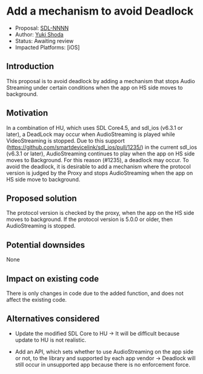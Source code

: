 # Add a mechanism to avoid Deadlock

* Proposal: [SDL-NNNN](NNNN-Avoid-Deadlock.md)
* Author: [Yuki Shoda](https://github.com/Yuki-Shoda)
* Status: Awaiting review
* Impacted Platforms: [iOS]

## Introduction
This proposal is to avoid deadlock by adding a mechanism that stops Audio Streaming under certain conditions when the app on HS side moves to background.

## Motivation
In a combination of HU, which uses SDL Core4.5,  and sdl_ios (v6.3.1 or later), a DeadLock may occur when AudioStreaming is played while VideoStreaming is stopped.
Due to this support (https://github.com/smartdevicelink/sdl_ios/pull/1235/) in the current sdl_ios (v6.3.1 or later),  AudioStreaming continues to play when the app on HS side moves to Background.
For this reason (#1235), a deadlock may occur.
To avoid the deadlock, it is desirable to add a mechanism where the protocol version is judged by the Proxy and stops AudioStreaming when the app on HS side move to background.

## Proposed solution
The protocol version is checked by the proxy, when the app on the HS side moves to background. If the protocol version is 5.0.0 or older, then AudioStreaming is stopped.

## Potential downsides
None

## Impact on existing code
There is only changes in code due to the added function, and does not affect the existing code.

## Alternatives considered
- Update the modified SDL Core to HU
-> It will be difficult because update to HU is not realistic.

- Add an API, which sets whether to use AudioStreaming on the app side or not, to the library and supported by each app vendor
-> Deadlock will still occur in unsupported app because there is no enforcement force.
